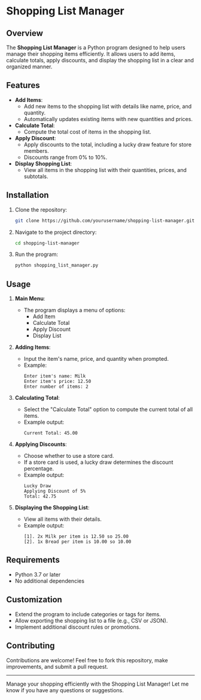 # Shopping List Manager

## Overview

The **Shopping List Manager** is a Python program designed to help users manage their shopping items efficiently. It allows users to add items, calculate totals, apply discounts, and display the shopping list in a clear and organized manner.

## Features

- **Add Items**:
  - Add new items to the shopping list with details like name, price, and quantity.
  - Automatically updates existing items with new quantities and prices.
- **Calculate Total**:
  - Compute the total cost of items in the shopping list.
- **Apply Discount**:
  - Apply discounts to the total, including a lucky draw feature for store members.
  - Discounts range from 0% to 10%.
- **Display Shopping List**:
  - View all items in the shopping list with their quantities, prices, and subtotals.

## Installation

1. Clone the repository:
   ```bash
   git clone https://github.com/yourusername/shopping-list-manager.git
   ```
2. Navigate to the project directory:
   ```bash
   cd shopping-list-manager
   ```
3. Run the program:
   ```bash
   python shopping_list_manager.py
   ```

## Usage

1. **Main Menu**:
   - The program displays a menu of options:
     - Add Item
     - Calculate Total
     - Apply Discount
     - Display List

2. **Adding Items**:
   - Input the item's name, price, and quantity when prompted.
   - Example:
     ```
     Enter item's name: Milk
     Enter item's price: 12.50
     Enter number of items: 2
     ```

3. **Calculating Total**:
   - Select the "Calculate Total" option to compute the current total of all items.
   - Example output:
     ```
     Current Total: 45.00
     ```

4. **Applying Discounts**:
   - Choose whether to use a store card.
   - If a store card is used, a lucky draw determines the discount percentage.
   - Example output:
     ```
     Lucky Draw
     Applying Discount of 5%
     Total: 42.75
     ```

5. **Displaying the Shopping List**:
   - View all items with their details.
   - Example output:
     ```
     [1]. 2x Milk per item is 12.50 so 25.00
     [2]. 1x Bread per item is 10.00 so 10.00
     ```

## Requirements

- Python 3.7 or later
- No additional dependencies

## Customization

- Extend the program to include categories or tags for items.
- Allow exporting the shopping list to a file (e.g., CSV or JSON).
- Implement additional discount rules or promotions.

## Contributing

Contributions are welcome! Feel free to fork this repository, make improvements, and submit a pull request.

---

Manage your shopping efficiently with the Shopping List Manager! Let me know if you have any questions or suggestions.
